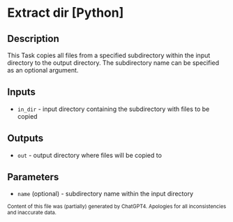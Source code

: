 # Extract dir [Python]
## Description
This Task copies all files from a specified subdirectory within the input directory to the output directory. The subdirectory name can be specified as an optional argument.

## Inputs
- `in_dir` - input directory containing the subdirectory with files to be copied

## Outputs
- `out` - output directory where files will be copied to

## Parameters
- `name` (optional) - subdirectory name within the input directory

<sub>Content of this file was (partially) generated by ChatGPT4. Apologies for all inconsistencies and inaccurate data.</sub>